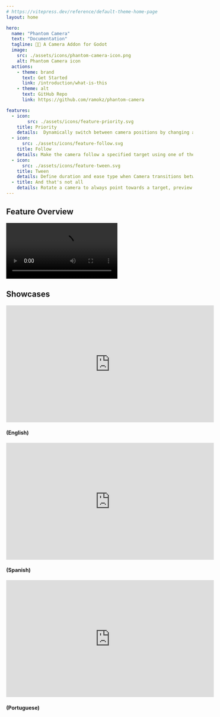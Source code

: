 ```yaml
---
# https://vitepress.dev/reference/default-theme-home-page
layout: home

hero:
  name: "Phantom Camera"
  text: "Documentation"
  tagline: 👻🎥 A Camera Addon for Godot
  image:
    src: ./assets/icons/phantom-camera-icon.png
    alt: Phantom Camera icon
  actions:
    - theme: brand
      text: Get Started
      link: /introduction/what-is-this
    - theme: alt
      text: GitHub Repo
      link: https://github.com/ramokz/phantom-camera

features:
  - icon:
        src: ./assets/icons/feature-priority.svg
    title: Priority
    details:  Dynamically switch between camera positions by changing a priority value of a PhantomCamera node.
  - icon:
      src: ./assets/icons/feature-follow.svg
    title: Follow
    details: Make the camera follow a specified target using one of the positional logics.
  - icon:
      src: ./assets/icons/feature-tween.svg  
    title: Tween
    details: Define duration and ease type when Camera transitions between different PhantomCameras
  - title: And that's not all
    details: Rotate a camera to always point towards a target, preview the camera from the viewfinder and more!
---
```


<div class="home-container vp-doc">

## Feature Overview

<video controls>
<source src="/assets/videos/feature-overview.mp4">
</video>

## Showcases

<div class="external-videos-grid">
<div class="video-embed">
    <iframe width="560" height="315" src="https://www.youtube-nocookie.com/embed/1Gtvr-Jk-iE?si=Z3aI3vNofj8tRNAp" title="YouTube video player" frameborder="0" allow="accelerometer; autoplay; clipboard-write; encrypted-media; gyroscope; picture-in-picture; web-share" allowfullscreen></iframe>
    <h4>(English)</h4>
</div>
<div class="video-embed">
    <iframe width="560" height="315" src="https://www.youtube-nocookie.com/embed/85K0e2Y0U3Q?si=UV3TKO2QmcAXYx3i" title="YouTube video player" frameborder="0" allow="accelerometer; autoplay; clipboard-write; encrypted-media; gyroscope; picture-in-picture; web-share" allowfullscreen></iframe>
    <h4>(Spanish)</h4>
</div>
<div class="video-embed">
    <iframe width="560" height="315" src="https://www.youtube.com/embed/5Y6AQG-Ik2A?si=aoYWyvPkTsI_s4wy" title="YouTube video player" frameborder="0" allow="accelerometer; autoplay; clipboard-write; encrypted-media; gyroscope; picture-in-picture; web-share" allowfullscreen></iframe>
    <h4>(Portuguese)</h4>
</div>
</div>

</div>


<style module> 
    .vp-doc .header-anchor::before {
        content: '';
    }
    
    @media (min-width: 640px) {
        .container {
            padding: 0 48px;
        }
    }
    
    @media (min-width: 960px) {
        .container {
            width: 100%;
            padding: 0 64px;
        }
    }
</style>